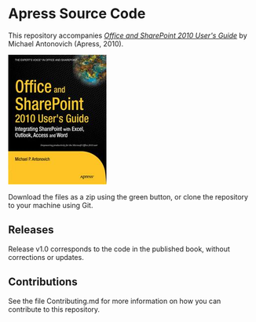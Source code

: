 # Apress Source Code

This repository accompanies [*Office and SharePoint 2010 User's Guide*](http://www.apress.com/9781430227601) by Michael Antonovich (Apress, 2010).

![Cover image](9781430227601.jpg)

Download the files as a zip using the green button, or clone the repository to your machine using Git.

## Releases

Release v1.0 corresponds to the code in the published book, without corrections or updates.

## Contributions

See the file Contributing.md for more information on how you can contribute to this repository.
